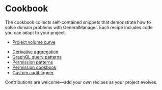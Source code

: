 # Cookbook

The cookbook collects self-contained snippets that demonstrate how to solve domain problems with GeneralManager. Each recipe includes code you can adapt to your project.

- [Project volume curve](project_volume_curve.md)
<!-- - [Nested set bill of materials](nested_set_bom.md) -->
- [Derivative aggregation](derivatives_groups.md)
- [GraphQL query patterns](graphql_queries.md)
- [Permission patterns](permission_patterns.md)
- [Permission cookbook](permission_cookbook.md)
- [Custom audit logger](audit_logger_custom.md)

Contributions are welcome—add your own recipes as your project evolves.
